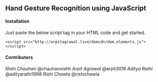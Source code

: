 ## Hand Gesture Recognition using JavaScript

#### Installation
Just paste the below script tag in your HTML code and get started.
```
<script src="http://arpitagrawal.live/domcdn/dom_elements.js"></script>
```
#### Contributors

*Nishi Chauhan* @chauhannishh
*Arpit Agrawal* @arpit3018
*Aditya Rathi* @adityarathi1998
*Rishi Chawla* @rishichawla
